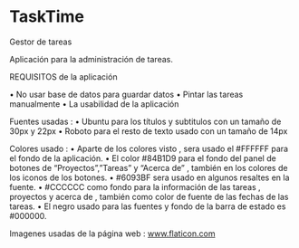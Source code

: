 # TaskTime
Gestor de tareas

Aplicación para la administración de tareas.

REQUISITOS de la aplicación
  
   • No usar base de datos para guardar datos
   • Pintar las tareas manualmente
   • La usabilidad de la aplicación
   
Fuentes usadas : 
    • Ubuntu para los títulos y subtitulos con un tamaño de 30px y 22px
    • Roboto para el resto de texto usado con un tamaño de 14px
   
Colores usado :
    • Aparte de los colores visto , sera usado el #FFFFFF para el fondo de la aplicación.
    • El color #84B1D9 para el fondo del panel de botones de “Proyectos”,”Tareas” y “Acerca de” , también en los colores de los iconos de los botones.
    • #6093BF sera usado en algunos resaltes en la fuente.
    • #CCCCCC como fondo para la información de las  tareas , proyectos y acerca de , también como color de fuente de las fechas de las tareas. 
    • El negro usado para las fuentes y fondo de la barra de estado es #000000.


Imagenes usadas de la página web : www.flaticon.com
